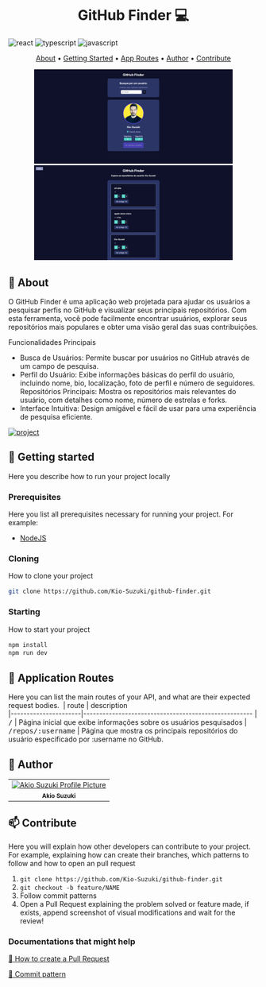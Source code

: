 [JAVASCRIPT__BADGE]: https://img.shields.io/badge/Javascript-000?style=for-the-badge&logo=javascript
[TYPESCRIPT__BADGE]: https://img.shields.io/badge/typescript-D4FAFF?style=for-the-badge&logo=typescript
[REACT__BADGE]: https://img.shields.io/badge/React-005CFE?style=for-the-badge&logo=react
[VUE__BADGE]: https://img.shields.io/badge/VueJS-fff?style=for-the-badge&logo=vue
[GATSBY__BADGE]: https://img.shields.io/badge/Gatsby-7026b9?style=for-the-badge&logo=gatsby
[ANGULAR__BADGE]: https://img.shields.io/badge/Angular-red?style=for-the-badge&logo=angular
[PROJECT__BADGE]: https://img.shields.io/badge/📱Visit_this_project-000?style=for-the-badge&logo=project
[PROJECT__URL]: https://github.com/Kio-Suzuki/github-finder

<h1 align="center" style="font-weight: bold;">GitHub Finder 💻</h1>

![react][REACT__BADGE]
![typescript][TYPESCRIPT__BADGE]
![javascript][JAVASCRIPT__BADGE]

<p align="center">
 <a href="#about">About</a> • 
 <a href="#started">Getting Started</a> • 
  <a href="#started">App Routes</a> • 
  <a href="#colab">Author</a> •
 <a href="#contribute">Contribute</a>
</p>

<p align="center">
   <img src="https://github.com/Kio-Suzuki/github-finder/blob/main/assets/home.png?raw=true" alt="Image Example" width="400px">
   <img src="https://github.com/Kio-Suzuki/github-finder/blob/main/assets/repos.png?raw=true" alt="Image Example" width="400px">
</p>

<h2 id="started">📌 About</h2>

O GitHub Finder é uma aplicação web projetada para ajudar os usuários a pesquisar perfis no GitHub e visualizar seus principais repositórios. Com esta ferramenta, você pode facilmente encontrar usuários, explorar seus repositórios mais populares e obter uma visão geral das suas contribuições.

Funcionalidades Principais
- Busca de Usuários: Permite buscar por usuários no GitHub através de um campo de pesquisa.
- Perfil do Usuário: Exibe informações básicas do perfil do usuário, incluindo nome, bio, localização, foto de perfil e número de seguidores.
Repositórios Principais: Mostra os repositórios mais relevantes do usuário, com detalhes como nome, número de estrelas e forks.
- Interface Intuitiva: Design amigável e fácil de usar para uma experiência de pesquisa eficiente.

[![project][PROJECT__BADGE]][PROJECT__URL]

<h2 id="started">🚀 Getting started</h2>

Here you describe how to run your project locally

<h3>Prerequisites</h3>

Here you list all prerequisites necessary for running your project. For example:

- [NodeJS](https://nodejs.org/)

<h3>Cloning</h3>

How to clone your project

```bash
git clone https://github.com/Kio-Suzuki/github-finder.git
```

<h3>Starting</h3>

How to start your project

```bash
npm install
npm run dev
```

<h2 id="routes">📍 Application Routes</h2>

Here you can list the main routes of your API, and what are their expected request bodies.
​
| route               | description                                          
|----------------------|-----------------------------------------------------
| <kbd>/</kbd>     | Página inicial que exibe informações sobre os usuários pesquisados
| <kbd>/repos/:username</kbd>     | Página que mostra os principais repositórios do usuário especificado por :username no GitHub.

<h2 id="colab">🤝 Author</h2>

<table>
  <tr>
     <td align="center">
      <a href="https://github.com/Kio-Suzuki">
        <img src="https://avatars.githubusercontent.com/u/116661015?v=4" width="100px;" alt="Akio Suzuki Profile Picture"/><br>
        <sub>
          <b>Akio Suzuki</b>
        </sub>
      </a>
    </td>
  </tr>
</table>

<h2 id="contribute">📫 Contribute</h2>

Here you will explain how other developers can contribute to your project. For example, explaining how can create their branches, which patterns to follow and how to open an pull request

1. `git clone https://github.com/Kio-Suzuki/github-finder.git`
2. `git checkout -b feature/NAME`
3. Follow commit patterns
4. Open a Pull Request explaining the problem solved or feature made, if exists, append screenshot of visual modifications and wait for the review!

<h3>Documentations that might help</h3>

[📝 How to create a Pull Request](https://www.atlassian.com/br/git/tutorials/making-a-pull-request)

[💾 Commit pattern](https://gist.github.com/joshbuchea/6f47e86d2510bce28f8e7f42ae84c716)
